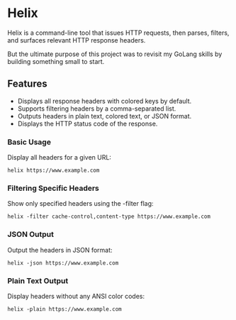 # Helix
Helix is a command-line tool that issues HTTP requests, then parses, filters, and surfaces relevant HTTP response headers. 

But the ultimate purpose of this project was to revisit my GoLang skills by building something small to start.

## Features
- Displays all response headers with colored keys by default.
- Supports filtering headers by a comma-separated list.
- Outputs headers in plain text, colored text, or JSON format.
- Displays the HTTP status code of the response.

### Basic Usage
Display all headers for a given URL:
```
helix https://www.example.com
```

### Filtering Specific Headers
Show only specified headers using the -filter flag:
```
helix -filter cache-control,content-type https://www.example.com
```

### JSON Output
Output the headers in JSON format:
```
helix -json https://www.example.com
```

### Plain Text Output
Display headers without any ANSI color codes:
```
helix -plain https://www.example.com
```

